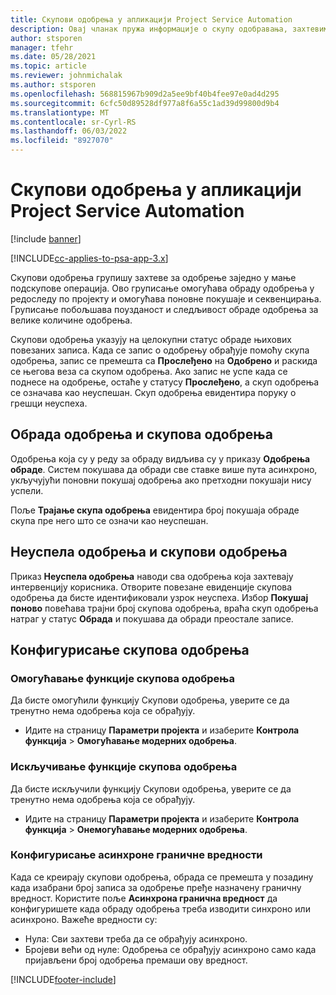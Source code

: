 ```yaml
---
title: Скупови одобрења у апликацији Project Service Automation
description: Овај чланак пружа информације о скупу одобравања, захтевима и подскуповима тих операција.
author: stsporen
manager: tfehr
ms.date: 05/28/2021
ms.topic: article
ms.reviewer: johnmichalak
ms.author: stsporen
ms.openlocfilehash: 568815967b909d2a5ee9bf40b4fee97e0ad4d295
ms.sourcegitcommit: 6cfc50d89528df977a8f6a55c1ad39d99800d9b4
ms.translationtype: MT
ms.contentlocale: sr-Cyrl-RS
ms.lasthandoff: 06/03/2022
ms.locfileid: "8927070"
---
```

# <a name="approval-sets-in-project-service-automation"></a>Скупови одобрења у апликацији Project Service Automation

[!include [banner](../includes/psa-now-project-operations.md)]

[!INCLUDE[cc-applies-to-psa-app-3.x](../includes/cc-applies-to-psa-app-3x.md)]

Скупови одобрења групишу захтеве за одобрење заједно у мање подскупове операција. Ово груписање омогућава обраду одобрења у редоследу по пројекту и омогућава поновне покушаје и секвенцирања. Груписање побољшава поузданост и следљивост обраде одобрења за велике количине одобрења.

Скупови одобрења указују на целокупни статус обраде њихових повезаних записа. Када се запис о одобрењу обрађује помоћу скупа одобрења, запис се премешта са **Прослеђено** на **Одобрено** и раскида се његова веза са скупом одобрења. Ако запис не успе када се поднесе на одобрење, остаће у статусу **Прослеђено**, а скуп одобрења се означава као неуспешан. Скуп одобрења евидентира поруку о грешци неуспеха.

## <a name="processing-approvals-and-approval-sets"></a>Обрада одобрења и скупова одобрења
Одобрења која су у реду за обраду видљива су у приказу **Одобрења обраде**. Систем покушава да обради све ставке више пута асинхроно, укључујући поновни покушај одобрења ако претходни покушаји нису успели.

Поље **Трајање скупа одобрења** евидентира број покушаја обраде скупа пре него што се означи као неуспешан.

## <a name="failed-approvals-and-approval-sets"></a>Неуспела одобрења и скупови одобрења
Приказ **Неуспела одобрења** наводи сва одобрења која захтевају интервенцију корисника. Отворите повезане евиденције скупова одобрења да бисте идентификовали узрок неуспеха.
Избор **Покушај поново** повећава трајни број скупова одобрења, враћа скуп одобрења натраг у статус **Обрада** и покушава да обради преостале записе.

## <a name="configure-approval-sets"></a>Конфигурисање скупова одобрења

###  <a name="enable-the-approval-sets-feature"></a>Омогућавање функције скупова одобрења
Да бисте омогућили функцију Скупови одобрења, уверите се да тренутно нема одобрења која се обрађују.

- Идите на страницу **Параметри пројекта** и изаберите **Контрола функција** > **Омогућавање модерних одобрења**.

### <a name="turn-off-the-approval-sets-feature"></a>Искључивање функције скупова одобрења
Да бисте искључили функцију Скупови одобрења, уверите се да тренутно нема одобрења која се обрађују.

- Идите на страницу **Параметри пројекта** и изаберите **Контрола функција** > **Онемогућавање модерних одобрења**.

### <a name="configuring-the-asynchronous-threshold"></a>Конфигурисање асинхроне граничне вредности 
Када се креирају скупови одобрења, обрада се премешта у позадину када изабрани број записа за одобрење пређе назначену граничну вредност. Користите поље **Асинхрона гранична вредност** да конфигуришете када обраду одобрења треба изводити синхроно или асинхроно.
Важеће вредности су:

  - Нула: Сви захтеви треба да се обрађују асинхроно. 
  - Бројеви већи од нуле: Одобрења се обрађују асинхроно само када пријављени број одобрења премаши ову вредност.

[!INCLUDE[footer-include](../includes/footer-banner.md)]
